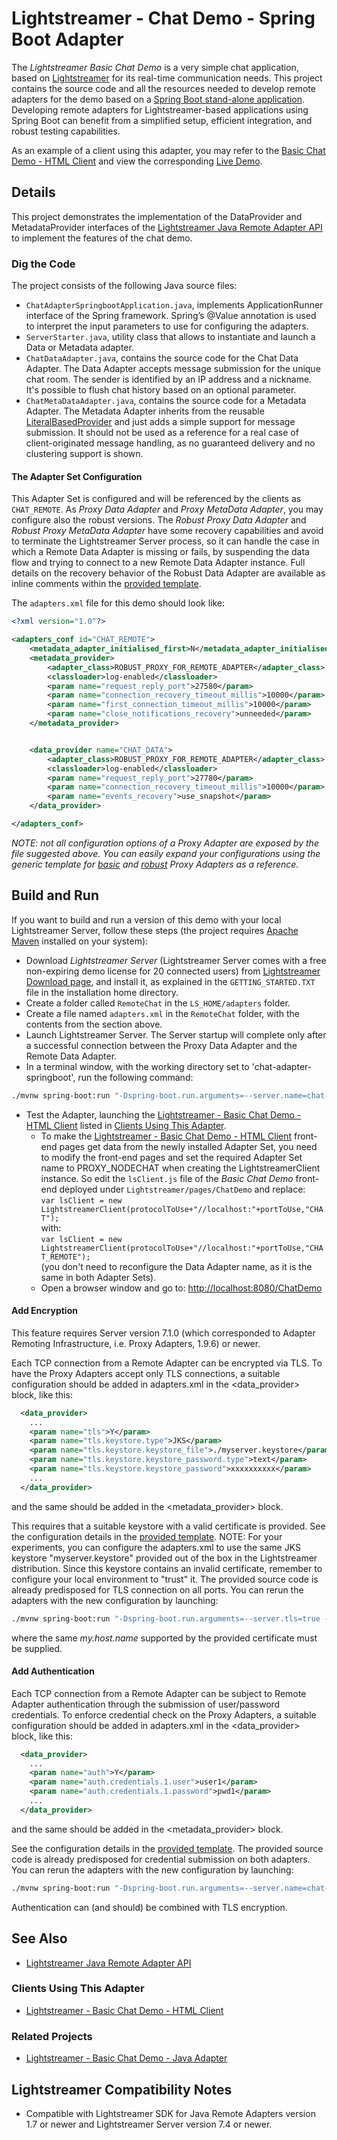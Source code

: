 # Lightstreamer - Chat Demo - Spring Boot Adapter #

The *Lightstreamer Basic Chat Demo* is a very simple chat application, based on [Lightstreamer](http://www.lightstreamer.com) for its real-time communication needs.
This project contains the source code and all the resources needed to develop remote adapters for the demo based on a [Spring Boot stand-alone application](https://spring.io/projects/spring-boot#overview).
Developing remote adapters for Lightstreamer-based applications using Spring Boot can benefit from a simplified setup, efficient integration, and robust testing capabilities.

As an example of a client using this adapter, you may refer to the [Basic Chat Demo - HTML Client](https://github.com/Lightstreamer/Lightstreamer-example-chat-client-javascript) and view the corresponding [Live Demo](http://demos.lightstreamer.com/ChatDemo/).

## Details

This project demonstrates the implementation of the DataProvider and MetadataProvider interfaces of the [Lightstreamer Java Remote Adapter API](https://www.lightstreamer.com/api/ls-adapter-remote/latest/) to implement the features of the chat demo.

### Dig the Code

The project consists of the following Java source files:
 - `ChatAdapterSpringbootApplication.java`, implements ApplicationRunner interface of the Spring framework. Spring’s @Value annotation is used to interpret the input parameters to use for configuring the adapters.
 - `ServerStarter.java`, utility class that allows to instantiate and launch a Data or Metadata adapter.
 - `ChatDataAdapter.java`, contains the source code for the Chat Data Adapter. The Data Adapter accepts message submission for the unique chat room. The sender is identified by an IP address and a nickname.
It's possible to flush chat history based on an optional parameter.
 - `ChatMetaDataAdapter.java`, contains the source code for a Metadata Adapter.
The Metadata Adapter inherits from the reusable [LiteralBasedProvider](https://sdk.lightstreamer.com/ls-adapter-remote/1.7.0/api/com/lightstreamer/adapters/remote/metadata/LiteralBasedProvider.html) and just adds a simple support for message submission. It should not be used as a reference for a real case of client-originated message handling, as no guaranteed delivery and no clustering support is shown.

#### The Adapter Set Configuration
This Adapter Set is configured and will be referenced by the clients as `CHAT_REMOTE`.
As *Proxy Data Adapter* and *Proxy MetaData Adapter*, you may configure also the robust versions.
The *Robust Proxy Data Adapter* and *Robust Proxy MetaData Adapter* have some recovery capabilities and avoid to terminate the Lightstreamer Server process, so it can handle the case in which a Remote Data Adapter is missing or fails, by suspending the data flow and trying to connect to a new Remote Data Adapter instance.
Full details on the recovery behavior of the Robust Data Adapter are available as inline comments within the [provided template](https://lightstreamer.com/docs/ls-ARI/latest/adapter_robust_conf_template/adapters.xml).

The `adapters.xml` file for this demo should look like:

```xml
<?xml version="1.0"?>

<adapters_conf id="CHAT_REMOTE">
    <metadata_adapter_initialised_first>N</metadata_adapter_initialised_first> 
    <metadata_provider>
        <adapter_class>ROBUST_PROXY_FOR_REMOTE_ADAPTER</adapter_class>
        <classloader>log-enabled</classloader>
        <param name="request_reply_port">27580</param>
        <param name="connection_recovery_timeout_millis">10000</param>
        <param name="first_connection_timeout_millis">10000</param>
        <param name="close_notifications_recovery">unneeded</param>
    </metadata_provider>


    <data_provider name="CHAT_DATA">
        <adapter_class>ROBUST_PROXY_FOR_REMOTE_ADAPTER</adapter_class>
        <classloader>log-enabled</classloader>
        <param name="request_reply_port">27780</param>
        <param name="connection_recovery_timeout_millis">10000</param>
        <param name="events_recovery">use_snapshot</param>
    </data_provider>

</adapters_conf>
```

<i>NOTE: not all configuration options of a Proxy Adapter are exposed by the file suggested above.
You can easily expand your configurations using the generic template
for [basic](https://lightstreamer.com/docs/ls-ARI/latest/adapter_conf_template/adapters.xml) and [robust](https://lightstreamer.com/docs/ls-ARI/latest/adapter_robust_conf_template/adapters.xml) Proxy Adapters as a reference.</i>

## Build and Run

If you want to build and run a version of this demo with your local Lightstreamer Server, follow these steps (the project requires [Apache Maven](https://maven.apache.org/) installed on your system):

 - Download *Lightstreamer Server* (Lightstreamer Server comes with a free non-expiring demo license for 20 connected users) from [Lightstreamer Download page](https://lightstreamer.com/download/), and install it, as explained in the `GETTING_STARTED.TXT` file in the installation home directory.
 - Create a folder called `RemoteChat` in the `LS_HOME/adapters` folder.
 - Create a file named `adapters.xml` in the `RemoteChat` folder, with the contents from the section above.
 - Launch Lightstreamer Server. The Server startup will complete only after a successful connection between the Proxy Data Adapter and the Remote Data Adapter.
 - In a terminal window, with the working directory set to 'chat-adapter-springboot', run the following command:
 ```sh 
 ./mvnw spring-boot:run "-Dspring-boot.run.arguments=--server.name=chat-spring"
 ```
 - Test the Adapter, launching the [Lightstreamer - Basic Chat Demo - HTML Client](https://github.com/Lightstreamer/Lightstreamer-example-Chat-client-javascript) listed in [Clients Using This Adapter](https://github.com/Lightstreamer/Lightstreamer-example-Chat-adapter-node#clients-using-this-adapter).
    - To make the [Lightstreamer - Basic Chat Demo - HTML Client](https://github.com/Lightstreamer/Lightstreamer-example-Chat-client-javascript) front-end pages get data from the newly installed Adapter Set, you need to modify the front-end pages and set the required Adapter Set name to PROXY_NODECHAT when creating the LightstreamerClient instance. So edit the `lsClient.js` file of the *Basic Chat Demo* front-end deployed under `Lightstreamer/pages/ChatDemo` and replace:<BR/>
`var lsClient = new LightstreamerClient(protocolToUse+"//localhost:"+portToUse,"CHAT");`<BR/>
with:<BR/>
`var lsClient = new LightstreamerClient(protocolToUse+"//localhost:"+portToUse,"CHAT_REMOTE");`<BR/>
(you don't need to reconfigure the Data Adapter name, as it is the same in both Adapter Sets).
    - Open a browser window and go to: [http://localhost:8080/ChatDemo](http://localhost:8080/ChatDemo)

#### Add Encryption

This feature requires Server version 7.1.0 (which corresponded to Adapter Remoting Infrastructure, i.e. Proxy Adapters, 1.9.6) or newer.

Each TCP connection from a Remote Adapter can be encrypted via TLS. To have the Proxy Adapters accept only TLS connections, a suitable configuration should be added in adapters.xml in the <data_provider> block, like this:
```xml
  <data_provider>
    ...
    <param name="tls">Y</param>
    <param name="tls.keystore.type">JKS</param>
    <param name="tls.keystore.keystore_file">./myserver.keystore</param>
    <param name="tls.keystore.keystore_password.type">text</param>
    <param name="tls.keystore.keystore_password">xxxxxxxxxx</param>
    ...
  </data_provider>
```
and the same should be added in the <metadata_provider> block.

This requires that a suitable keystore with a valid certificate is provided. See the configuration details in the [provided template](https://lightstreamer.com/docs/ls-ARI/latest/adapter_robust_conf_template/adapters.xml).
NOTE: For your experiments, you can configure the adapters.xml to use the same JKS keystore "myserver.keystore" provided out of the box in the Lightstreamer distribution. Since this keystore contains an invalid certificate, remember to configure your local environment to "trust" it.
The provided source code is already predisposed for TLS connection on all ports. 
You can rerun the adapters with the new configuration by launching:<BR/>
 ```sh 
 ./mvnw spring-boot:run "-Dspring-boot.run.arguments=--server.tls=true --server.name=chat-spring"
 ```
where the same *my.host.name* supported by the provided certificate must be supplied.

#### Add Authentication

Each TCP connection from a Remote Adapter can be subject to Remote Adapter authentication through the submission of user/password credentials. To enforce credential check on the Proxy Adapters, a suitable configuration should be added in adapters.xml in the <data_provider> block, like this:
```xml
  <data_provider>
    ...
    <param name="auth">Y</param>
    <param name="auth.credentials.1.user">user1</param>
    <param name="auth.credentials.1.password">pwd1</param>
    ...
  </data_provider>
```
and the same should be added in the <metadata_provider> block.

See the configuration details in the [provided template](https://lightstreamer.com/docs/ls-ARI/latest/adapter_robust_conf_template/adapters.xml).
The provided source code is already predisposed for credential submission on both adapters.
You can rerun the adapters with the new configuration by launching:<BR/>
 ```sh 
 ./mvnw spring-boot:run "-Dspring-boot.run.arguments=--server.name=chat-spring --server.user=user1 --server.password=pwd1"
 ```
Authentication can (and should) be combined with TLS encryption.

## See Also

*    [Lightstreamer Java Remote Adapter API](https://www.lightstreamer.com/api/ls-adapter-remote/latest/)

### Clients Using This Adapter

*    [Lightstreamer - Basic Chat Demo - HTML Client](https://github.com/Lightstreamer/Lightstreamer-example-Chat-client-javascript)

### Related Projects

*    [Lightstreamer - Basic Chat Demo - Java Adapter](https://github.com/Lightstreamer/Lightstreamer-example-Chat-adapter-java)

## Lightstreamer Compatibility Notes

* Compatible with Lightstreamer SDK for Java Remote Adapters version 1.7 or newer and Lightstreamer Server version 7.4 or newer.
